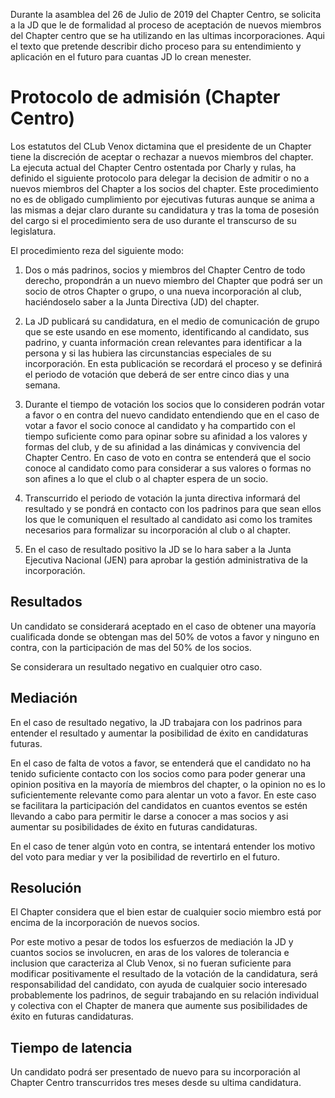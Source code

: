 Durante la asamblea del 26 de Julio de 2019 del Chapter Centro, se solicita a la JD que le de formalidad al proceso de aceptación de nuevos miembros del Chapter centro que se ha utilizando en las ultimas incorporaciones. Aqui el texto que pretende describir dicho proceso para su entendimiento y aplicación en el futuro para cuantas JD lo crean menester.

# Protocolo de admisión (Chapter Centro)
Los estatutos del CLub Venox dictamina que el presidente de un Chapter tiene la discreción de aceptar o rechazar a nuevos miembros del chapter.
La ejecuta actual del Chapter Centro ostentada por Charly y rulas, ha definido el siguiente protocolo para delegar la decision  de admitir o no a nuevos miembros del Chapter a los socios del chapter.
Este procedimiento no es de obligado cumplimiento por ejecutivas futuras aunque se anima a las mismas a dejar claro durante su candidatura y tras la toma de posesión del cargo si el procedimiento sera de uso durante el transcurso de su legislatura.

El procedimiento reza del siguiente modo:

1. Dos o más padrinos, socios y miembros del Chapter Centro de todo derecho, propondrán a un nuevo miembro del Chapter que podrá ser un socio de otros Chapter o grupo, o una nueva incorporación al club, haciéndoselo saber a la Junta Directiva (JD) del chapter.

2. La JD publicará su candidatura, en el medio de comunicación de grupo que se este usando en ese momento, identificando al candidato, sus padrino, y cuanta información crean relevantes para identificar a la persona y si las hubiera las circunstancias especiales de su incorporación. En esta publicación se recordará el proceso y se definirá el periodo de votación que deberá de ser entre cinco dias y una semana.

3. Durante el tiempo de votación los socios que lo consideren podrán votar a favor o en contra del nuevo candidato entendiendo que en el caso de votar a favor el socio conoce al candidato y ha compartido con el tiempo suficiente como para opinar sobre su afinidad a los valores y formas del club, y de su afinidad a las dinámicas y convivencia del Chapter Centro. En caso de voto en contra se entenderá que el socio conoce al candidato como para considerar a sus valores o formas no son afines a lo que el club o al chapter espera de un socio.

4. Transcurrido el periodo de votación la junta directiva informará del resultado y se pondrá en contacto con los padrinos para que sean ellos los que le comuniquen el resultado al candidato asi como los tramites necesarios para formalizar su incorporación al club o al chapter.

5. En el caso de resultado positivo la JD se lo hara saber a la Junta Ejecutiva Nacional (JEN) para aprobar la gestión administrativa de la incorporación.

## Resultados
Un candidato se considerará aceptado en el caso de obtener una mayoría cualificada donde se obtengan mas del 50% de votos a favor y ninguno en contra, con la participación de mas del 50% de los socios. 

Se considerara un resultado negativo en cualquier otro caso.

## Mediación
En el caso de resultado negativo, la JD trabajara con los padrinos para entender el resultado y aumentar la posibilidad de éxito en candidaturas futuras.

En el caso de falta de votos a favor, se entenderá que el candidato no ha tenido suficiente contacto con los socios como para poder generar una opinion positiva en la mayoría de miembros del chapter, o la opinion no es lo suficientemente relevante como para alentar un voto a favor. En este caso se facilitara la participación del candidatos en cuantos eventos se estén llevando a cabo para permitir le darse a conocer a mas socios y asi aumentar su posibilidades de éxito en futuras candidaturas.

En el caso de tener algún voto en contra, se intentará entender los motivo del voto para mediar y ver la posibilidad de revertirlo en el futuro. 

## Resolución
El Chapter considera que el bien estar de cualquier socio miembro está por encima de la incorporación de nuevos socios.  

Por este motivo a pesar de todos los esfuerzos de mediación la JD y cuantos socios se involucren, en aras de los valores de tolerancia e inclusion que caracteriza al Club Venox, si no fueran suficiente para modificar positivamente el resultado de la votación de la candidatura, será responsabilidad del candidato, con ayuda de cualquier socio interesado probablemente los padrinos, de seguir trabajando en su relación individual y colectiva con el Chapter de manera que aumente sus posibilidades de éxito en futuras candidaturas.

## Tiempo de latencia
Un candidato podrá ser presentado de nuevo para su incorporación al Chapter Centro transcurridos tres meses desde su ultima candidatura.


